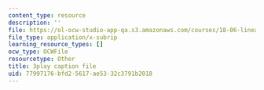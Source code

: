 ```yaml
---
content_type: resource
description: ''
file: https://ol-ocw-studio-app-qa.s3.amazonaws.com/courses/18-06-linear-algebra-spring-2010/77997176bfd25617ae5332c3791b2018_Y_Ac6KiQ1t0.vtt
file_type: application/x-subrip
learning_resource_types: []
ocw_type: OCWFile
resourcetype: Other
title: 3play caption file
uid: 77997176-bfd2-5617-ae53-32c3791b2018
---
```

